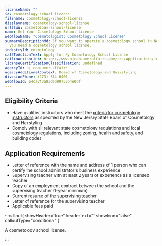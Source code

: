 ```yaml
---
licenseName: ""
id: cosmetology-school-license
filename: cosmetology-school-license
displayname: cosmetology-school-license
urlSlug: cosmetology-school-license
name: Get Your Cosmetology School License
webflowName: "Cosmetologist: Cosmetology School License"
summaryDescriptionMd: If you want to operate a cosmetology school in New Jersey,
  you need a cosmetology school license.
industryId: cosmetology
callToActionText: Apply for My Cosmetology School License
callToActionLink: https://www.njconsumeraffairs.gov/cos/Applications/Initial-Application-for-a-School-License.pdf
licenseCertificationClassification: undefined
agencyId: nj-consumer-affairs
agencyAdditionalContext: Board of Cosmetology and Hairstyling
divisionPhone: (973) 504-6400
webflowId: 64ca743a83dad99752b4e0df
---
```

## Eligibility Criteria

* Have qualified instructors who meet the [criteria for cosmetology instructors](https://www.njconsumeraffairs.gov/cos/Pages/licensing-requirements.aspx) as specified by the New Jersey State Board of Cosmetology and Hairstyling
* Comply with all relevant [state cosmetology regulations](https://www.njconsumeraffairs.gov/regulations/Chapter-28-Board-of-Cosmetology-and-Hairstyling.pdf) and local cosmetology regulations, including zoning, health and safety, and building codes

## Application Requirements

* Letter of reference with the name and address of 1 person who can certify the school administrator's business experience
* Supervising teacher with at least 2 years of experience as a licensed teacher
* Copy of an employment contract between the school and the supervising teacher (1-year minimum)
* Current resume of the supervising teacher
* Letter of reference for the supervising teacher
* Applicable fees paid

:::callout{ showHeader="true" headerText="" showIcon="false" calloutType="conditional" }

A cosmetology school license.

:::